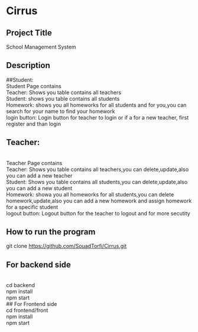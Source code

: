 # Cirrus

## Project Title

School Management System

## Description

##Student:
<br>
Student Page contains
<br>
Teacher: Shows you table contains all teachers
<br>
Student: shows you table contains all students
<br>
Homework: shows you all homeworks for all students and for you,you can search for your name to find your homework
<br>
login button: Login button for teacher to login or if a for a new teacher, first register and than login

## Teacher:
<br>
Teacher Page contains
<br>
Teacher: Shows you table contains all teachers,you can delete,update,also you can add a new teacher
<br>
Student: Shows you table contains all students,you can delete,update,also you can add a new student
<br>
Homework: showa you all homeworks for all students,you can delete homework,update,also you can add a new homework and assign homework for a specific student
<br>
logout button: Logout button for the teacher to logout and for more secutity

## How to run the program

git clone https://github.com/SouadTorfi/Cirrus.git
## For backend side
<br>
 cd backend
<br>
npm install
<br>
npm start
<br>
## For Frontend side
<br>
 cd frontend/front
<br>
npm install
<br>
npm start





